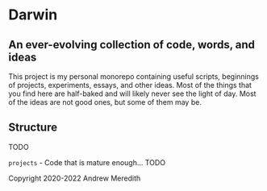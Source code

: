 # Darwin

## An ever-evolving collection of code, words, and ideas

This project is my personal monorepo containing useful scripts, beginnings of
projects, experiments, essays, and other ideas. Most of the things that you
find here are half-baked and will likely never see the light of day. Most of
the ideas are not good ones, but some of them may be.

## Structure

TODO

`projects` - Code that is mature enough... TODO

Copyright 2020-2022 Andrew Meredith

